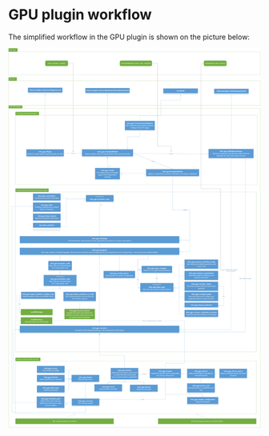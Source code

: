 # GPU plugin workflow

The simplified workflow in the GPU plugin is shown on the picture below:

![GPU plugin workflow](images/ov_intel_gpu_plugin_diagram.png)